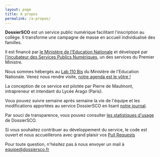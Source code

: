 ```yaml
---
layout: page
title: A propos
permalink: /a-propos/
---
```


**DossierSCO** est un service public numérique facilitant l'inscription au collège. Il transforme une campagne de masse en accueil individualisé des familles.

Il est financé par [le Ministère de l'Education Nationale](https://education.gouv.fr) et développé par [l'incubateur des Services Publics Numériques](https://beta.gouv.fr), un des services du Premier Ministre.

Nous sommes hébergés au [Lab 110 Bis](https://education.gouv.fr/110bis) du Ministère de l'Education Nationale. Venez nous rendre visite, <a href="https://calendar.google.com/calendar/embed?src=contact%40dossiersco.beta.gouv.fr&ctz=Europe%2FParis" target="_blank">notre agenda est le vôtre !</a>

La conception de ce service est pilotée par Pierre de Maulmont, intrapreneur et intendant du Lycée Arago (Paris).

Vous pouvez suivre semaine après semaine la vie de l'équipe et les modifications apportées au service DossierSCO en lisant <a href="https://github.com/betagouv/dossiersco/blob/production/doc/journal.md" target="_blank">notre journal</a>.

Par souci de transparence, vous pouvez consulter <a href="/stats">les statistiques d'usage</a> de DossierSCO.

Si vous souhaitez contribuer au développement du service, le code est ouvert et nous accueillerons avec grand plaisir vos <a href="https://github.com/betagouv/dossiersco/" target="_blank">Pull Requests</a>

Pour toute question, n'hésitez pas à nous envoyer un mail à <a href="mailto:equipe@dossiersco.fr" target="_blank">equipe@dossiersco.fr</a>
